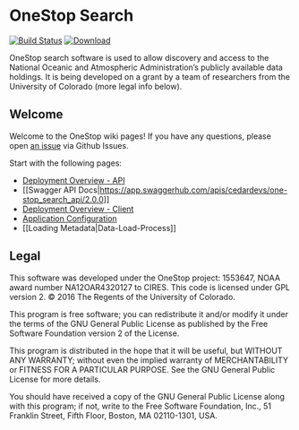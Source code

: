 OneStop Search
===

[![Build Status](https://travis-ci.org/cedardevs/onestop.svg?branch=master)](https://travis-ci.org/cedardevs/onestop)
[ ![Download](https://api.bintray.com/packages/cedardevs/maven/onestop/images/download.svg) ](https://bintray.com/cedardevs/maven/onestop/_latestVersion)

OneStop search software is used to allow discovery and access to the
National Oceanic and Atmospheric Administration’s publicly available
data holdings. It is being developed on a grant by a team of researchers
from the University of Colorado (more legal info below).

## Welcome
Welcome to the OneStop wiki pages! If you have any questions, please open [an issue](https://github.com/cires-ncei/onestop/issues) via Github Issues.

Start with the following pages:
* [Deployment Overview - API](/docs/deployment/api-deployment.md)
* [[Swagger API Docs|https://app.swaggerhub.com/apis/cedardevs/one-stop_search_api/2.0.0]]
* [Deployment Overview - Client](/docs/deployment/client-deployment.md)
* [Application Configuration](/docs/deployment/application-configuration.md)
* [[Loading Metadata|Data-Load-Process]]


## Legal

This software was developed
under the OneStop project: 1553647,
NOAA award number NA12OAR4320127 to CIRES.
This code is licensed under GPL version 2.
© 2016 The Regents of the University of Colorado.

This program is free software; you can redistribute it and/or
modify it under the terms of the GNU General Public License
as published by the Free Software Foundation version 2
of the License.

This program is distributed in the hope that it will be useful,
but WITHOUT ANY WARRANTY; without even the implied warranty of
MERCHANTABILITY or FITNESS FOR A PARTICULAR PURPOSE.  See the
GNU General Public License for more details.

You should have received a copy of the GNU General Public License
along with this program; if not, write to the Free Software
Foundation, Inc., 51 Franklin Street, Fifth Floor, Boston, MA  02110-1301, USA.
